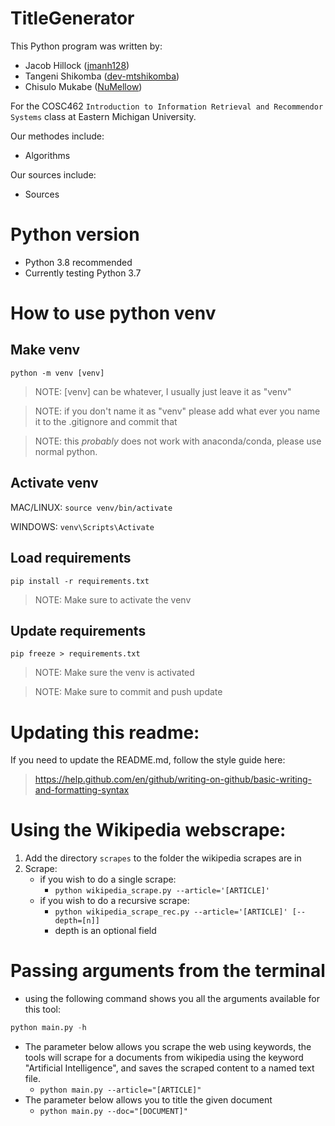 # TitleGenerator
This Python program was written by:
- Jacob Hillock ([jmanh128](https://github.com/jmanh128))
- Tangeni Shikomba ([dev-mtshikomba](https://github.com/dev-mtshikomba))
- Chisulo Mukabe ([NuMellow](https://github.com/NuMellow))

For the COSC462 `Introduction to Information Retrieval and Recommendor Systems` class at Eastern Michigan University.

Our methodes include:
- Algorithms

Our sources include:
- Sources

# Python version

- Python 3.8 recommended
- Currently testing Python 3.7 

# How to use python venv
## **Make venv**
`python -m venv [venv]`

> NOTE: [venv] can be whatever, I usually just leave it as "venv"

> NOTE: if you don't name it as "venv" please add what ever you name it to the .gitignore and commit that

> NOTE: this *probably* does not work with anaconda/conda, please use normal python.

## **Activate venv**
MAC/LINUX: `source venv/bin/activate`

WINDOWS: `venv\Scripts\Activate`

## **Load requirements**
`pip install -r requirements.txt`

> NOTE: Make sure to activate the venv

## **Update requirements**
`pip freeze > requirements.txt`

> NOTE: Make sure the venv is activated

> NOTE: Make sure to commit and push update


# Updating this readme:
If you need to update the README.md, follow the style guide here: 
> https://help.github.com/en/github/writing-on-github/basic-writing-and-formatting-syntax

# Using the Wikipedia webscrape:
1. Add the directory `scrapes` to the folder the wikipedia scrapes are in
2. Scrape:
   - if you wish to do a single scrape:
     - `python wikipedia_scrape.py --article='[ARTICLE]'`
   - if you wish to do a recursive scrape:
     - `python wikipedia_scrape_rec.py --article='[ARTICLE]' [--depth=[n]]`
     - depth is an optional field

# Passing arguments from the terminal
- using the following command shows you all the arguments available for this tool:
```python
python main.py -h
```
- The parameter below allows you scrape the web using keywords, the tools will scrape for a documents from wikipedia using the keyword "Artificial Intelligence", and saves the scraped content to a named text file.
  - `python main.py --article="[ARTICLE]"`
- The parameter below allows you to title the given document
  - `python main.py --doc="[DOCUMENT]"`